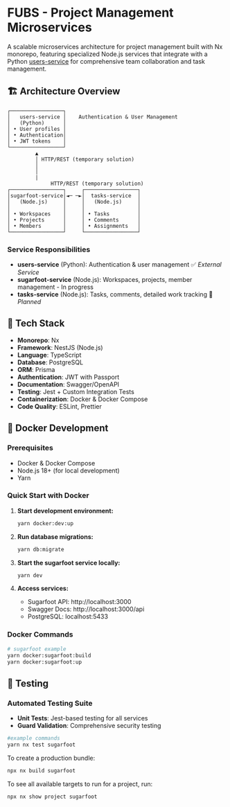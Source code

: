 # FUBS - Project Management Microservices

A scalable microservices architecture for project management built with Nx monorepo, featuring specialized Node.js services that integrate with a Python [users-service](https://github.com/tassioFront/studying-python) for comprehensive team collaboration and task management.

## 🏗️ Architecture Overview

```
┌─────────────────┐
│   users-service │    Authentication & User Management
│   (Python)      │
│ • User profiles │
│ • Authentication│
│ • JWT tokens    │
└─────────────────┘
         ▲
         │ HTTP/REST (temporary solution)
         │
         │
         |
              HTTP/REST (temporary solution)
┌─────────────────┐     ┌─────────────────┐
│sugarfoot-service│◄─ ─►│  tasks-service  │
│   (Node.js)     │     │   (Node.js)     │
│                 │     │                 │
│ • Workspaces    │     │ • Tasks         │
│ • Projects      │     │ • Comments      │
│ • Members       │     │ • Assignments   │
└─────────────────┘     └─────────────────┘
```

### Service Responsibilities

- **users-service** (Python): Authentication & user management ✅ _External Service_
- **sugarfoot-service** (Node.js): Workspaces, projects, member management - In progress
- **tasks-service** (Node.js): Tasks, comments, detailed work tracking 🚧 _Planned_

## 🚀 Tech Stack

- **Monorepo**: Nx
- **Framework**: NestJS (Node.js)
- **Language**: TypeScript
- **Database**: PostgreSQL
- **ORM**: Prisma
- **Authentication**: JWT with Passport
- **Documentation**: Swagger/OpenAPI
- **Testing**: Jest + Custom Integration Tests
- **Containerization**: Docker & Docker Compose
- **Code Quality**: ESLint, Prettier

## 🐳 Docker Development

### Prerequisites

- Docker & Docker Compose
- Node.js 18+ (for local development)
- Yarn

### Quick Start with Docker

1. **Start development environment:**

   ```bash
   yarn docker:dev:up
   ```

2. **Run database migrations:**

   ```bash
   yarn db:migrate
   ```

3. **Start the sugarfoot service locally:**

   ```bash
   yarn dev
   ```

4. **Access services:**
   - Sugarfoot API: http://localhost:3000
   - Swagger Docs: http://localhost:3000/api
   - PostgreSQL: localhost:5433

### Docker Commands

```bash
# sugarfoot example
yarn docker:sugarfoot:build
yarn docker:sugarfoot:up
```

## 🧪 Testing

### Automated Testing Suite

- **Unit Tests**: Jest-based testing for all services
- **Guard Validation**: Comprehensive security testing

```bash
#example commands
yarn nx test sugarfoot

```

To create a production bundle:

```sh
npx nx build sugarfoot
```

To see all available targets to run for a project, run:

```sh
npx nx show project sugarfoot
```
